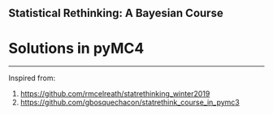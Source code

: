 ## Statistical Rethinking: A Bayesian Course
# Solutions in pyMC4 
***

Inspired from: 
1. https://github.com/rmcelreath/statrethinking_winter2019
2. https://github.com/gbosquechacon/statrethink_course_in_pymc3